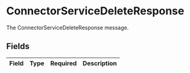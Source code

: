 # ConnectorServiceDeleteResponse

The ConnectorServiceDeleteResponse message.


## Fields

| Field       | Type        | Required    | Description |
| ----------- | ----------- | ----------- | ----------- |